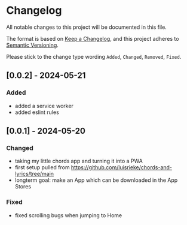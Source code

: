 # Changelog

All notable changes to this project will be documented in this file.

The format is based on [Keep a Changelog](https://keepachangelog.com/en/1.0.0/),
and this project adheres to [Semantic Versioning](https://semver.org/spec/v2.0.0.html).

Please stick to the change type wording `Added`, `Changed`, `Removed`, `Fixed`.

## [0.0.2] - 2024-05-21

### Added

- added a service worker
- added eslint rules

## [0.0.1] - 2024-05-20

### Changed

- taking my little chords app and turning it into a PWA
- first setup pulled from https://github.com/luisrieke/chords-and-lyrics/tree/main
- longterm goal: make an App which can be downloaded in the App Stores

### Fixed

- fixed scrolling bugs when jumping to Home
